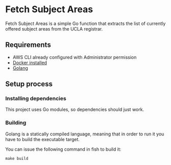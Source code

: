 # Fetch Subject Areas

Fetch Subject Areas is a simple Go function that extracts the list of currently offered subject areas from the UCLA registrar.

## Requirements

- AWS CLI already configured with Administrator permission
- [Docker installed](https://www.docker.com/community-edition)
- [Golang](https://golang.org)

## Setup process

### Installing dependencies

This project uses Go modules, so dependencies should just work.

### Building

Golang is a statically compiled language, meaning that in order to run it you have to build the executable target.

You can issue the following command in fish to build it:

```shell
make build
```
